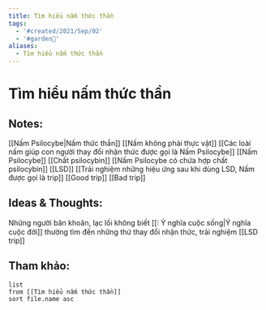 ```yaml
---
title: Tìm hiểu nấm thức thần
tags:
  - '#created/2021/Sep/02'
  - '#garden🏡'
aliases:
  - Tìm hiểu nấm thức thần
---
```

# Tìm hiểu nấm thức thần

## Notes:
[[Nấm Psilocybe|Nấm thức thần]]
[[Nấm không phải thực vật]]
[[Các loài nấm giúp con người thay đổi nhận thức được gọi là Nấm Psilocybe]]
[[Nấm Psilocybe]]
[[Chất psilocybin]]
[[Nấm Psilocybe có chứa hợp chất psilocybin]]
[[LSD]]
[[Trải nghiệm những hiệu ứng sau khi dùng LSD, Nấm được gọi là trip]]
[[Good trip]]
[[Bad trip]]

## Ideas & Thoughts:
Những người băn khoăn, lạc lối không biết [[❕ Ý nghĩa cuộc sống|Ý nghĩa cuộc đời]] thường tìm đến những thứ thay đổi nhận thức, trải nghiệm [[LSD trip]]

## Tham khảo:
```dataview
list
from [[Tìm hiểu nấm thức thần]]
sort file.name asc
```